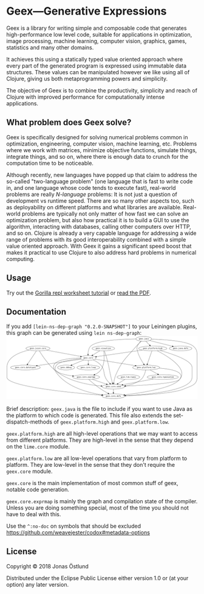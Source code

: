 # Geex—Generative Expressions

Geex is a library for writing simple and composable code that generates high-performance low level code, suitable for applications in optimization, image processing, machine learning, computer vision, graphics, games, statistics and many other domains.

It achieves this using a statically typed value oriented approach where every part of the generated program is expressed using immutable data structures. These values can be manipulated however we like using all of Clojure, giving us both metaprogramming powers and simplicity.

The objective of Geex is to combine the productivity, simplicity and reach of Clojure with improved performance for computationally intense applications.

## What problem does Geex solve?

Geex is specifically designed for solving numerical problems common in optimization, engineering, computer vision, machine learning, etc. Problems where we work with matrices, minimize objective functions, simulate things, integrate things, and so on, where there is enough data to crunch for the computation time to be noticeable.

Although recently, new languages have popped up that claim to address the so-called "two-language problem" (one language that is fast to write code in, and one language whose code tends to execute fast), real-world problems are really *N-language* problems: It is not just a question of development vs runtime speed. There are so many other aspects too, such as deployability on different platforms and what libraries are available. Real-world problems are typically not only matter of how fast we can solve an optimization problem, but also how practical it is to build a GUI to use the algorithm, interacting with databases, calling other computers over HTTP, and so on. Clojure is already a very capable language for addressing a wide range of problems with its good interoperability combined with a simple value oriented approach. With Geex it gains a significant speed boost that makes it practical to use Clojure to also address hard problems in numerical computing.

## Usage

Try out the [Gorilla repl worksheet tutorial]() or [read the PDF]().

## Documentation
If you add ```[lein-ns-dep-graph "0.2.0-SNAPSHOT"]``` to your Leiningen plugins, this graph can be generated using ```lein ns-dep-graph```:
![Module graph](ns-dep-graph.png)

Brief description:
```geex.java``` is the file to include if you want to use Java as the platform to which code is generated. This file also extends the set-dispatch-methods of ```geex.platform.high``` and ```geex.platform.low```.

```geex.platform.high``` are all high-level operations that we may want to access from different platforms. They are high-level in the sense that they depend on the ```lime.core``` module.

```geex.platform.low``` are all low-level operations that vary from platform to platform. They are low-level in the sense that they don't require the ```geex.core``` module.

```geex.core``` is the main implementation of most common stuff of geex, notable code generation.

```geex.core.exprmap``` is mainly the graph and compilation state of the compiler. Unless you are doing something special, most of the time you should not have to deal with this.


Use the ```^:no-doc``` on symbols that should be excluded
https://github.com/weavejester/codox#metadata-options

## License

Copyright © 2018 Jonas Östlund

Distributed under the Eclipse Public License either version 1.0 or (at
your option) any later version.
